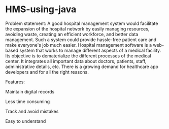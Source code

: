 # HMS-using-java
Problem statement:
 A good hospital management system would facilitate the expansion of the hospital network by easily managing resources, avoiding waste, creating an efficient workforce, and better data management. Such a system could provide hassle-free patient care and make everyone's job much easier.
Hospital management software is a web-based system that works to manage different aspects of a medical facility. Its objective is to dematerialize the different processes of the medical center. It integrates all important data about doctors, patients, staff, administrative details, etc. There is a growing demand for healthcare app developers and for all the right reasons.

Features:

Maintain digital records

Less time consuming

Track and avoid mistakes

Easy to understand
